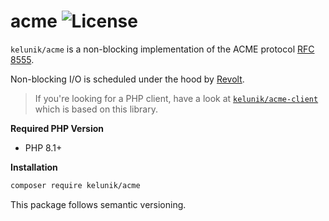 # acme ![License](https://img.shields.io/badge/license-MIT-blue.svg?style=flat-square)

`kelunik/acme` is a non-blocking implementation of the ACME protocol [RFC 8555](https://www.rfc-editor.org/rfc/rfc8555).

Non-blocking I/O is scheduled under the hood by [Revolt](https://revolt.run/).

> If you're looking for a PHP client, have a look at [`kelunik/acme-client`](https://github.com/kelunik/acme-client) which is based on this library.

**Required PHP Version**

- PHP 8.1+

**Installation**

```bash
composer require kelunik/acme
```

This package follows semantic versioning.